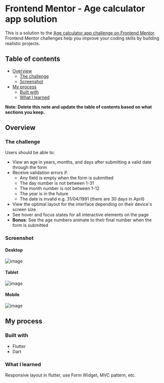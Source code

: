 # Frontend Mentor - Age calculator app solution

This is a solution to the [Age calculator app challenge on Frontend Mentor](https://www.frontendmentor.io/challenges/age-calculator-app-dF9DFFpj-Q). Frontend Mentor challenges help you improve your coding skills by building realistic projects.

## Table of contents

- [Overview](#overview)
  - [The challenge](#the-challenge)
  - [Screenshot](#screenshot)
- [My process](#my-process)
  - [Built with](#built-with)
  - [What I learned](#what-i-learned)

**Note: Delete this note and update the table of contents based on what sections you keep.**

## Overview

### The challenge

Users should be able to:

- View an age in years, months, and days after submitting a valid date through the form
- Receive validation errors if:
  - Any field is empty when the form is submitted
  - The day number is not between 1-31
  - The month number is not between 1-12
  - The year is in the future
  - The date is invalid e.g. 31/04/1991 (there are 30 days in April)
- View the optimal layout for the interface depending on their device's screen size
- See hover and focus states for all interactive elements on the page
- **Bonus**: See the age numbers animate to their final number when the form is submitted

### Screenshot

#### Desktop
![image](https://github.com/sousa-p/age_calculator_front_end_mentor/assets/97417230/208c2d8f-7da2-4fa9-bff8-a58870b6e315)

#### Tablet
![image](https://github.com/sousa-p/age_calculator_front_end_mentor/assets/97417230/538658cc-5bba-467d-b7e1-3b3d7e20dcb5)

#### Mobile
![image](https://github.com/sousa-p/age_calculator_front_end_mentor/assets/97417230/f29c6a53-8f20-467a-83e4-10e7e2837ae8)


## My process

### Built with

- Flutter
- Dart

### What I learned

Responsive layout in flutter, use Form Widget, MVC pattern, etc.
